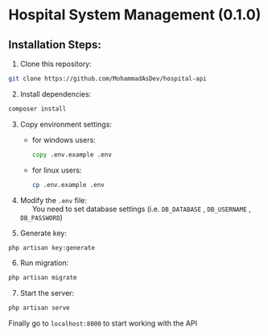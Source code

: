 # Hospital System Management (0.1.0)

## Installation Steps:

1. Clone this repository:
```bash
git clone https://github.com/MohammadAsDev/hospital-api
```
2. Install dependencies:
```bash
composer install
```

3. Copy environment settings:
    * for windows users:
      ```bat
      copy .env.example .env
      ```
    * for linux users:
      ```bash
      cp .env.example .env
      ```
4. Modify the `.env` file:\
&nbsp;&nbsp;&nbsp;&nbsp;&nbsp;&nbsp;You need to set database settings (i.e. `DB_DATABASE` , `DB_USERNAME` , `DB_PASSWORD`)

5. Generate key:
```bash
php artisan key:generate
```

6. Run migration:
```bash
php artisan migrate
```

7. Start the server:
```bash
php artisan serve
```

Finally go to `localhost:8000` to start working with the API
